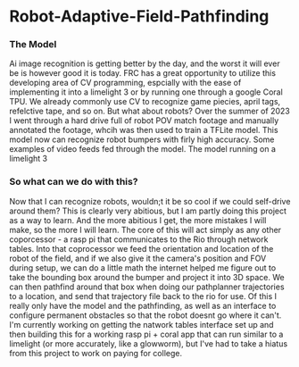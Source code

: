 # Robot-Adaptive-Field-Pathfinding
### The Model
Ai image recognition is getting better by the day, and the worst it will ever be is however good it is today. FRC has a great opportunity to utilize this developing area of CV programming, espcially with the ease of implementing it into a limelight 3 or by running one through a google Coral TPU.
We already commonly use CV to recognize game piecies, april tags, refelctive tape, and so on. But what about robots? Over the summer of 2023 I went through a hard drive full of robot POV match footage and manually annotated the footage, whcih was then used to train a TFLite model. This model now can recognize robot bumpers with firly high accuracy. 
Some examples of video feeds fed through the model.
The model running on a limelight 3

### So what can we do with this?
Now that I can recognize robots, wouldn;t it be so cool if we could self-drive around them? This is clearly very abitious, but I am partly doing this project as a way to learn. And the more abitious I get, the more mistakes I will make, so the more I will learn. The core of this will act simply as any other coporcessor - a rasp pi that communicates to the Rio through network tables. Into that coprocessor we feed the orientation and location of the robot of the field, and if we also give it the camera's position and FOV during setup, we can do a little math the internet helped me figure out to take the bounding box around the bumper and project it into 3D space. We can then pathfind around that box when doing our pathplanner trajectories to a location, and send that trajectory file back to the rio for use.
Of this I really only have the model and the pathfinding, as well as an interface to configure permanent obstacles so that the robot doesnt go where it can't. I'm currently working on getting the natwork tables interface set up and then building this for a working rasp pi + coral app that can run similar to a limelight (or more accurately, like a glowworm), but I've had to take a hiatus from this project to work on paying for college.
